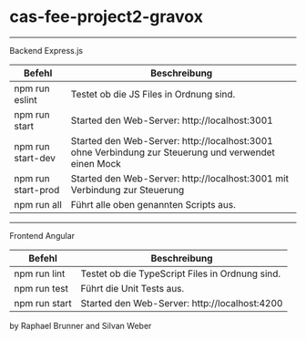 # cas-fee-project2-gravox
---

Backend Express.js

| Befehl  |  Beschreibung |	
|---|---|
| npm run eslint     |  Testet ob die JS Files in Ordnung sind.                                                               |	
| npm run start      |  Started den Web-Server: http://localhost:3001                                                         |	
| npm run start-dev  |  Started den Web-Server: http://localhost:3001 ohne Verbindung zur Steuerung und verwendet einen Mock  |	
| npm run start-prod |  Started den Web-Server: http://localhost:3001 mit Verbindung zur Steuerung                            |	
| npm run all        |  Führt alle oben genannten Scripts aus.                                                                |	

---
Frontend Angular

| Befehl  |  Beschreibung |	
|---|---|
| npm run lint   |  Testet ob die TypeScript Files in Ordnung sind. |	
| npm run test   |  Führt die Unit Tests aus.                       |	
| npm run start  |  Started den Web-Server: http://localhost:4200   |	



by Raphael Brunner and Silvan Weber